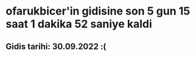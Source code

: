 # ofarukbicer'in gidisine son 5 gun 15 saat 1 dakika 52 saniye kaldi

## Gidis tarihi: 30.09.2022 :(